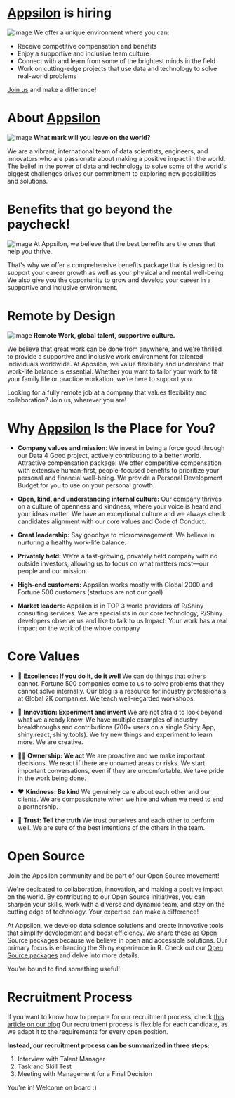 # [Appsilon](https://appsilon.com/) is hiring 
![image](https://github.com/Appsilon/recruitment/assets/147711381/8d75b8ec-7e5d-4fd8-a649-4ceef99a581e)
We offer a unique environment where you can:

- Receive competitive compensation and benefits
- Enjoy a supportive and inclusive team culture
- Connect with and learn from some of the brightest minds in the field
- Work on cutting-edge projects that use data and technology to solve real-world problems

[Join us](https://appsilon.com/careers/) and make a difference!

# About [Appsilon](https://appsilon.com) 

![image](https://github.com/Appsilon/recruitment/assets/147711381/775c25dd-68f9-4af8-94d8-0a37048a425d) **What mark will you leave on the world?** 

We are a vibrant, international team of data scientists, engineers, and innovators who are passionate about making a positive impact in the world. The belief in the power of data and technology to solve some of the world's biggest challenges drives our commitment to exploring new possibilities and solutions.

# Benefits that go beyond the paycheck!
![image](https://github.com/Appsilon/recruitment/assets/147711381/56d48b34-b4ee-42fd-b3c1-6f72282f2687)
At Appsilon, we believe that the best benefits are the ones that help you thrive. 

That's why we offer a comprehensive benefits package that is designed to support your career growth as well as your physical and mental well-being. 
We also give you the opportunity to grow and develop your career in a supportive and inclusive environment.

# Remote by Design
![image](https://github.com/Appsilon/recruitment/assets/147711381/5b2d319b-a4e5-4237-8506-5c0540288449)
**Remote Work, global talent, supportive culture.**

We believe that great work can be done from anywhere, and we're thrilled to provide a supportive and inclusive work environment for talented individuals worldwide. 
At Appsilon, we value flexibility and understand that work-life balance is essential. Whether you want to tailor your work to fit your family life or practice workation, we're here to support you.

Looking for a fully remote job at a company that values flexibility and collaboration? 
Join us, wherever you are!

# Why [Appsilon](https://appsilon.com/) Is the Place for You?
- **Company values and mission**: 
We invest in being a force good through our Data 4 Good project, actively contributing to a better world.
Attractive compensation package: We offer competitive compensation with extensive human-first, people-focused benefits to prioritize your personal and financial well-being. We provide a Personal Development Budget for you to use on your personal growth.

- **Open, kind, and understanding internal culture:** 
Our company thrives on a culture of openness and kindness, where your voice is heard and your ideas matter. We have an exceptional culture and we always check candidates alignment with our core values and Code of Conduct.

- **Great leadership:** 
Say goodbye to micromanagement. We believe in nurturing a healthy work-life balance.

- **Privately held:**
We're a fast-growing, privately held company with no outside investors, allowing us to focus on what matters most—our people and our mission.

- **High-end customers:** 
Appsilon works mostly with Global 2000 and Fortune 500 customers (startups are not our goal)

- **Market leaders:** 
Appsilon is in TOP 3 world providers of R/Shiny consulting services. We are specialists in our core technology, R/Shiny developers observe us and like to talk to us
Impact: Your work has a real impact on the work of the whole company

# Core Values
- 💯 **Excellence: If you do it, do it well**
We can do things that others cannot. Fortune 500 companies come to us to solve problems that they cannot solve internally. Our blog is a resource for industry professionals at Global 2K companies. We teach well-regarded workshops.

- 🧪 **Innovation: Experiment and invent**
We are not afraid to look beyond what we already know. We have multiple examples of industry breakthroughs and contributions (700+ users on a single Shiny App, shiny.react, shiny.tools). We try new things and experiment to learn more. We are creative.

- 🙋‍♀️ **Ownership: We act**
We are proactive and we make important decisions. We react if there are unowned areas or risks. We start important conversations, even if they are uncomfortable.  We take pride in the work being done.

- ❤️ **Kindness: Be kind**
We genuinely care about each other and our clients. We are compassionate
when we hire and when we need to end a partnership.

- 🤝 **Trust: Tell the truth**
We trust ourselves and each other to perform well. We are sure of the best intentions of the others in the team.

# Open Source

Join the Appsilon community and be part of our Open Source movement! 

We're dedicated to collaboration, innovation, and making a positive impact on the world. By contributing to our Open Source initiatives, you can sharpen your skills, work with a diverse and dynamic team, and stay on the cutting edge of technology. Your expertise can make a difference!

At Appsilon, we develop data science solutions and create innovative tools that simplify development and boost efficiency. We share these as Open Source packages because we believe in open and accessible solutions.
Our primary focus is enhancing the Shiny experience in R.
Check out our [Open Source packages](https://appsilon.com/open-source-overview/) and delve into more details. 

You're bound to find something useful!

# Recruitment Process
If you want to know how to prepare for our recruitment process, check [this article on our blog](https://appsilon.com/how-to-start-a-career-as-an-r-shiny-developer/)
Our recruitment process is flexible for each candidate, as we adapt it to the requirements for every open position.

**Instead, our recruitment process can be summarized in three steps:**
1. Interview with Talent Manager
2. Task and Skill Test
3. Meeting with Management for a Final Decision

You're in! Welcome on board :) 
